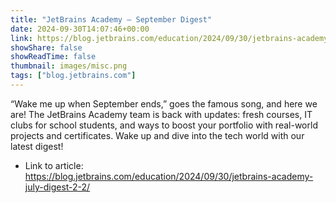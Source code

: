 ```yaml
---
title: "JetBrains Academy – September Digest"
date: 2024-09-30T14:07:46+00:00
link: https://blog.jetbrains.com/education/2024/09/30/jetbrains-academy-july-digest-2-2/
showShare: false
showReadTime: false
thumbnail: images/misc.png
tags: ["blog.jetbrains.com"]
---
```

“Wake me up when September ends,” goes the famous song, and here we are! The JetBrains Academy team is back with updates: fresh courses, IT clubs for school students, and ways to boost your portfolio with real-world projects and certificates. Wake up and dive into the tech world with our latest digest!

- Link to article: https://blog.jetbrains.com/education/2024/09/30/jetbrains-academy-july-digest-2-2/